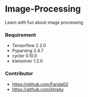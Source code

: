 # Image-Processing
Learn with fun about image processing

### Requirement
- Tensorflow 2.2.0
- Pyparsing 2.4.7
- cycler 0.10.0
- kiwisolver 1.2.0

### Contributor
- https://github.com/Farida02
- https://github.com/khisby